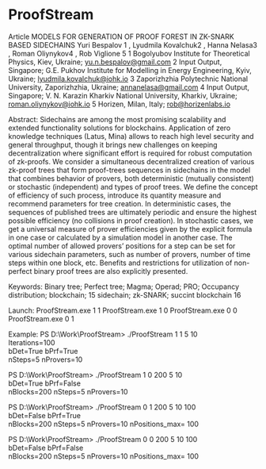 # ProofStream

Article
MODELS FOR GENERATION OF PROOF FOREST IN ZK-SNARK BASED SIDECHAINS
Yuri Bespalov 1 , Lyudmila Kovalchuk2 , Hanna Nelasa3 , Roman Oliynykov4 , Rob Viglione 5
1 Bogolyubov Institute for Theoretical Physics, Kiev, Ukraine; yu.n.bespalov@gmail.com
2 Input Output, Singapore; G.E. Pukhov Institute for Modelling in Energy Engineering, Kyiv, Ukraine;
lyudmila.kovalchuk@iohk.io
3 Zaporizhzhia Polytechnic National University, Zaporizhzhia, Ukraine; annanelasa@gmail.com
4 Input Output, Singapore; V. N. Karazin Kharkiv National University, Kharkiv, Ukraine;
roman.oliynykov@iohk.io
5 Horizen, Milan, Italy; rob@horizenlabs.io

Abstract:
Sidechains are among the most promising scalability and extended functionality solutions for blockchains. Application of zero knowledge techniques (Latus, Mina) allows to reach high level security and general throughput, though it brings new challenges on keeping decentralization where significant effort is required for robust computation of zk-proofs. We consider a simultaneous decentralized creation of various zk-proof trees that form proof-trees sequences in sidechains in the model that combines behavior of provers, both deterministic (mutually consistent) or stochastic (independent) and types of proof trees. We define the concept of efficiency of such process, introduce its quantity measure and recommend parameters for tree creation. In deterministic cases, the sequences of published trees are ultimately periodic and ensure the highest possible efficiency (no collisions in proof creation). In stochastic cases, we get a universal measure of prover efficiencies given by the explicit formula in one case or calculated by a simulation model in another case. The optimal number of allowed provers’ positions for a step can be set for various sidechain parameters, such as number of provers, number of time steps within one block, etc. Benefits and restrictions for utilization of non-perfect binary proof trees are also explicitly presented. 

Keywords:
Binary tree; Perfect tree; Magma; Operad; PRO; Occupancy distribution; blockchain; 15
sidechain; zk-SNARK; succint blockchain 16



Launch:
ProofStream.exe 1 1 <number of steps in block> <number of provers>
ProofStream.exe 1 0 <number of blocks> <number of steps in block> <number of provers>
ProofStream.exe 0 0 <number of blocks> <number of steps in block> <number of proovers> <number of positions>                      
ProofStream.exe 0 1 <number of blocks> <number of steps in block> <number of proovers> <number of positions>


Example:
PS D:\Work\ProofStream> ./ProofStream 1 1 5 10                      
Iterations=100                                                      
bDet=True  bPrf=True                                                
nSteps=5 nProvers=10

PS D:\Work\ProofStream> ./ProofStream 1 0 200 5 10                                                      
bDet=True  bPrf=False                                                                                   
nBlocks=200 nSteps=5 nProvers=10

PS D:\Work\ProofStream> ./ProofStream 0 1 200 5 10 100              
bDet=False  bPrf=True                                               
nBlocks=200 nSteps=5 nProvers=10 nPositions_max= 100  

PS D:\Work\ProofStream> ./ProofStream 0 0 200 5 10 100              
bDet=False  bPrf=False                                              
nBlocks=200 nSteps=5 nProvers=10 nPositions_max= 100 
